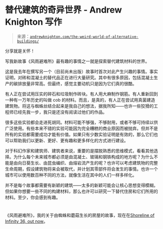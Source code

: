 <!--yml

分类：未分类

日期：2024-05-27 15:23:49

-->

# 替代建筑的奇异世界 - Andrew Knighton 写作

> 来源：[`andrewknighton.com/the-weird-world-of-alternative-buildings/`](https://andrewknighton.com/the-weird-world-of-alternative-buildings/)

分享就是关怀！

写我新故事《风雨避难所》最有趣的事情之一就是探索替代建筑材料的世界。

这是我去年在撰写另一个（目前尚未出版）故事时首次对此产生兴趣的事情。事实证明，对砖和混凝土的替代品正在进行大量研究。其中有很多原因，包括混凝土生产的碳排放量非常高。但最终，感觉主要动机只是因为它们真的很酷。

有人正在尝试用压实的碎石和垃圾制作砖块。有人用大麻制作钢筋。有人重新回到一种有一万年历史的叫做 cob 的材料。而且，是真的，有人正在尝试用真菌建造建筑物。将这与蜘蛛丝结合起来是我自己的想法，据我所知——也许一些狡猾的工程师已经先我一步，我只是还没有阅读过他们的作品。

很多这些实验都会走进死胡同。材料可能不够强，不够耐用，或者不够可持续以供广泛使用。有些本来不错的实验可能因为完全糟糕的商业原因而被抛弃。但并不是所有的实验都需要成功才能有价值。如果只有少数实验证明是有效的，那么它们也可以帮助我们以更新、更好、更有趣和更多样化的方式进行建设。

对于科幻作家和建筑师、建筑者来说，重要的是摆脱熟悉的思维模式，看看其他选择。为什么每个未来城市都必须是由混凝土、玻璃和钢铁构成的地方呢？为什么不能是由向日葵生长、由昆虫编织、由熔岩流产生的呢？也许可以考虑建筑物的完整生命周期，假设建筑物将来会被取代，并计划其零部件将会发生的事情。也许一个城市可以使用数百种不同的方法，就像生活在其中的人们一样多样化。

并不是每个故事都需要有新颖的建筑——太多的新颖可能会让核心思想变得模糊。但如果你想要一些不同的构建材料，那么也许可以研究一下替代住房和它们所用的材料。至少，你会感到有趣。

#

《风雨避难所》，我的关于由蜘蛛和蘑菇生长的房屋的故事，现在在[Shoreline of Infinity 36, out now](https://www.shorelineofinfinity.com/product/shoreline-of-infinity-36/)。
